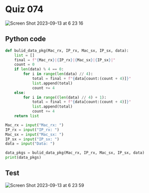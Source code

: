 # Quiz 074

![Screen Shot 2023-09-13 at 6 23 16](https://github.com/jovanovicjanna/year2/assets/111895127/71f9fb99-643d-41dd-a1bd-5f9893fbe2ce)

## Python code

```.py
def bulid_data_pkg(Mac_rx, IP_rx, Mac_sx, IP_sx, data):
    list = []
    final = f"{Mac_rx}|{IP_rx}|{Mac_sx}|{IP_sx}|"
    count = 0
    if len(data) % 4 == 0:
        for i in range(len(data) // 4):
            total = final + f"{data[count:(count + 4)]}"
            list.append(total)
            count += 4
    else:
        for i in range((len(data) // 4) + 1):
            total = final + f"{data[count:(count + 4)]}"
            list.append(total)
            count += 4
    return list

Mac_rx = input("Mac_rx: ")
IP_rx = input("IP_rx: ")
Mac_sx = input("Mac_sx: ")
IP_sx = input("IP_sx: ")
data = input("Data: ")

data_pkgs = bulid_data_pkg(Mac_rx, IP_rx, Mac_sx, IP_sx, data)
print(data_pkgs)
```

## Test

![Screen Shot 2023-09-13 at 6 23 59](https://github.com/jovanovicjanna/year2/assets/111895127/b90aae67-c7de-4506-9ad2-07fb109431a4)
